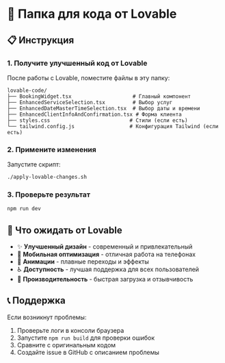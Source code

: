 # 📁 Папка для кода от Lovable

## 📋 Инструкция

### 1. **Получите улучшенный код от Lovable**
После работы с Lovable, поместите файлы в эту папку:

```
lovable-code/
├── BookingWidget.tsx                    # Главный компонент
├── EnhancedServiceSelection.tsx         # Выбор услуг
├── EnhancedDateMasterTimeSelection.tsx  # Выбор даты и времени
├── EnhancedClientInfoAndConfirmation.tsx # Форма клиента
├── styles.css                          # Стили (если есть)
└── tailwind.config.js                  # Конфигурация Tailwind (если есть)
```

### 2. **Примените изменения**
Запустите скрипт:
```bash
./apply-lovable-changes.sh
```

### 3. **Проверьте результат**
```bash
npm run dev
```

## 🎯 Что ожидать от Lovable

- ✨ **Улучшенный дизайн** - современный и привлекательный
- 📱 **Мобильная оптимизация** - отличная работа на телефонах
- 🎨 **Анимации** - плавные переходы и эффекты
- ♿ **Доступность** - лучшая поддержка для всех пользователей
- 🚀 **Производительность** - быстрая загрузка и отзывчивость

## 📞 Поддержка

Если возникнут проблемы:
1. Проверьте логи в консоли браузера
2. Запустите `npm run build` для проверки ошибок
3. Сравните с оригинальным кодом
4. Создайте issue в GitHub с описанием проблемы
